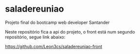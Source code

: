 # saladereuniao

Projeto final do bootcamp web developer Santander

Neste repositório fica a api do projeto, o front está num segundo repositório, segue link abaixo:

https://github.com/Leon3cs/saladereuniao-front
